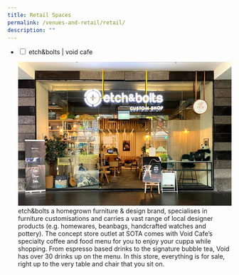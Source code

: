 ```yaml
---
title: Retail Spaces
permalink: /venues-and-retail/retail/
description: ""
---
```

<ul class="jekyllcodex_accordion">
  <li>
    <input id="accordion1" type="checkbox">
    <label for="accordion1">etch&amp;bolts | void cafe</label>
    <div>
      <p>
<img src="/images/01-01-etch-amp-bolts-voidcafe.jpg"><br>
etch&amp;bolts a homegrown furniture &amp; design brand, specialises in furniture customisations and carries a vast range of local designer products (e.g. homewares, beanbags, handcrafted watches and pottery). The concept store outlet at SOTA comes with Void Cafe’s specialty coffee and food menu for you to enjoy your cuppa while shopping. From espresso based drinks to the signature bubble tea, Void has over 30 drinks up on the menu. In this store, everything is for sale, right up to the very table and chair that you sit on.</p>
    </div>
	</li>  
</ul>

